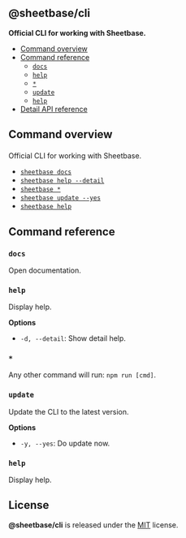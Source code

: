 <section id="head" data-note="AUTO-GENERATED CONTENT, DO NOT EDIT DIRECTLY!">

# @sheetbase/cli

**Official CLI for working with Sheetbase.**

</section>

<section id="tocx" data-note="AUTO-GENERATED CONTENT, DO NOT EDIT DIRECTLY!">

- [Command overview](#command-overview)
- [Command reference](#command-reference)
  - [`docs`](#command-docs)
  - [`help`](#command-help)
  - [`*`](#command-*)
  - [`update`](#command-update)
  - [`help`](#command-help)
- [Detail API reference](https://sheetbase.github.io/cli)


</section>

<section id="cli" data-note="AUTO-GENERATED CONTENT, DO NOT EDIT DIRECTLY!">

<h2><a name="command-overview"><p>Command overview</p>
</a></h2>

Official CLI for working with Sheetbase.

- [`sheetbase docs`](#command-docs)
- [`sheetbase help --detail`](#command-help)
- [`sheetbase *`](#command-*)
- [`sheetbase update --yes`](#command-update)
- [`sheetbase help`](#command-help)

<h2><a name="command-reference"><p>Command reference</p>
</a></h2>

<h3><a name="command-docs"><p><code>docs</code></p>
</a></h3>

Open documentation.

<h3><a name="command-help"><p><code>help</code></p>
</a></h3>

Display help.

**Options**

- `-d, --detail`: Show detail help.

<h3><a name="command-*"><p><code>*</code></p>
</a></h3>

Any other command will run: `npm run [cmd]`.

<h3><a name="command-update"><p><code>update</code></p>
</a></h3>

Update the CLI to the latest version.

**Options**

- `-y, --yes`: Do update now.

<h3><a name="command-help"><p><code>help</code></p>
</a></h3>

Display help.

</section>

<section id="license" data-note="AUTO-GENERATED CONTENT, DO NOT EDIT DIRECTLY!">

## License

**@sheetbase/cli** is released under the [MIT](https://github.com/sheetbase/cli/blob/master/LICENSE) license.

</section>
